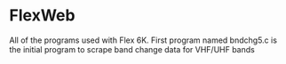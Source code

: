 # FlexWeb
All of the programs used with Flex 6K.
First program named bndchg5.c is the initial program to scrape band change data for VHF/UHF bands
